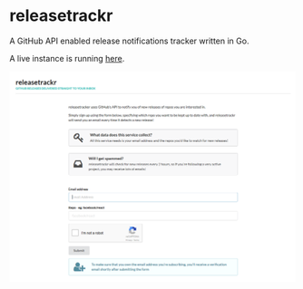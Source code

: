 # releasetrackr
A GitHub API enabled release notifications tracker written in Go.

A live instance is running [here](https://releasetrackr.mattarnster.co.uk).

![Screenshot of releasetrackr](https://raw.githubusercontent.com/mattarnster/releasetrackr/branch/releasetrackr.png)
